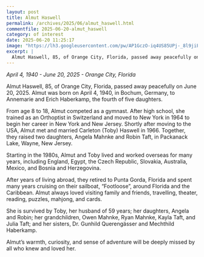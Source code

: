 ```yaml
---
layout: post
title: Almut Haswell
permalink: /archives/2025/06/almut_haswell.html
commentfile: 2025-06-20-almut_haswell
category: of interest
date: 2025-06-20 11:25:17
image: "https://lh3.googleusercontent.com/pw/AP1GczO-iq4US85UPj-_8l9jiFrrp9W9twZLPS6Oy1Fpsk25iLgLLdqciilsJC7tUYPZsAWkVq3gAt1f7VNZxGMFd-GwYPKw7tC1TNVKtcUE8TuQnXX60QbE=w2400"
excerpt: |
  Almut Haswell, 85, of Orange City, Florida, passed away peacefully on June 20, 2025. Almut was born on April 4, 1940, in Bochum, Germany, to Annemarie and Erich Haberkamp, the fourth of five daughters. 
---
```


_April 4, 1940 - June 20, 2025 - Orange City, Florida_


Almut Haswell, 85, of Orange City, Florida, passed away peacefully on June 20, 2025. Almut was born on April 4, 1940, in Bochum, Germany, to Annemarie and Erich Haberkamp, the fourth of five daughters. 

From age 8 to 18, Almut competed as a gymnast.  After high school, she trained as an Orthoptist in Switzerland and moved to New York in 1964 to begin her career in New York and New Jersey.  Shortly after moving to the USA, Almut met and married Carleton (Toby) Haswell in 1966.  Together, they raised two daughters, Angela Mahnke and Robin Taft, in Packanack Lake, Wayne, New Jersey.

Starting in the 1980s, Almut and Toby lived and worked overseas for many years, including England, Egypt, the Czech Republic, Slovakia, Australia, Mexico, and Bosnia and Herzegovina. 

After years of living abroad, they retired to Punta Gorda, Florida and spent many years cruising on their sailboat, “Footloose”, around Florida and the Caribbean.  Almut always loved visiting family and friends, travelling, theater, reading, puzzles, mahjong, and cards. 

She is survived by Toby, her husband of 59 years; her daughters, Angela and Robin; her grandchildren, Owen Mahnke, Ryan Mahnke, Kayla Taft, and Julia Taft; and her sisters, Dr. Gunhild Querengässer and Mechthild Haberkamp. 

Almut’s warmth, curiosity, and sense of adventure will be deeply missed by all who knew and loved her.

